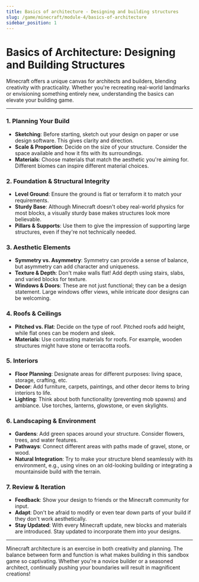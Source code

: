 ```yaml
---
title: Basics of architecture - Designing and building structures
slug: /game/minecraft/module-4/basics-of-architecture
sidebar_position: 1
---
```


# Basics of Architecture: Designing and Building Structures

Minecraft offers a unique canvas for architects and builders, blending creativity with practicality. Whether you're recreating real-world landmarks or envisioning something entirely new, understanding the basics can elevate your building game.

---

### 1. **Planning Your Build**

* **Sketching**: Before starting, sketch out your design on paper or use design software. This gives clarity and direction.
* **Scale & Proportion**: Decide on the size of your structure. Consider the space available and how it fits with its surroundings.
* **Materials**: Choose materials that match the aesthetic you're aiming for. Different biomes can inspire different material choices.

### 2. **Foundation & Structural Integrity**

* **Level Ground**: Ensure the ground is flat or terraform it to match your requirements.
* **Sturdy Base**: Although Minecraft doesn't obey real-world physics for most blocks, a visually sturdy base makes structures look more believable.
* **Pillars & Supports**: Use them to give the impression of supporting large structures, even if they're not technically needed.

### 3. **Aesthetic Elements**

* **Symmetry vs. Asymmetry**: Symmetry can provide a sense of balance, but asymmetry can add character and uniqueness.
* **Texture & Depth**: Don't make walls flat! Add depth using stairs, slabs, and varied blocks for texture.
* **Windows & Doors**: These are not just functional; they can be a design statement. Large windows offer views, while intricate door designs can be welcoming.

### 4. **Roofs & Ceilings**

* **Pitched vs. Flat**: Decide on the type of roof. Pitched roofs add height, while flat ones can be modern and sleek.
* **Materials**: Use contrasting materials for roofs. For example, wooden structures might have stone or terracotta roofs.

### 5. **Interiors**

* **Floor Planning**: Designate areas for different purposes: living space, storage, crafting, etc.
* **Decor**: Add furniture, carpets, paintings, and other decor items to bring interiors to life.
* **Lighting**: Think about both functionality (preventing mob spawns) and ambiance. Use torches, lanterns, glowstone, or even skylights.

### 6. **Landscaping & Environment**

* **Gardens**: Add green spaces around your structure. Consider flowers, trees, and water features.
* **Pathways**: Connect different areas with paths made of gravel, stone, or wood.
* **Natural Integration**: Try to make your structure blend seamlessly with its environment, e.g., using vines on an old-looking building or integrating a mountainside build with the terrain.

### 7. **Review & Iteration**

* **Feedback**: Show your design to friends or the Minecraft community for input.
* **Adapt**: Don't be afraid to modify or even tear down parts of your build if they don't work aesthetically.
* **Stay Updated**: With every Minecraft update, new blocks and materials are introduced. Stay updated to incorporate them into your designs.

---

Minecraft architecture is an exercise in both creativity and planning. The balance between form and function is what makes building in this sandbox game so captivating. Whether you're a novice builder or a seasoned architect, continually pushing your boundaries will result in magnificent creations!